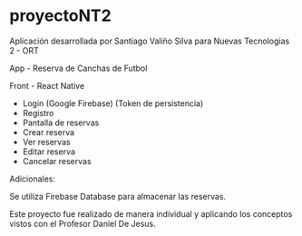 # proyectoNT2

Aplicación desarrollada por Santiago Valiño Silva para Nuevas Tecnologias 2 - ORT

App - Reserva de Canchas de Futbol


	
Front - React Native 
	
	
  - Login (Google Firebase) (Token de persistencia)
  - Registro
  - Pantalla de reservas
  - Crear reserva
  - Ver reservas
  - Editar reserva
  - Cancelar reservas

Adicionales:

Se utiliza Firebase Database para almacenar las reservas.

Este proyecto fue realizado de manera individual y aplicando los conceptos vistos con el Profesor Daniel De Jesus.



